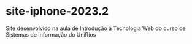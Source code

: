 # site-iphone-2023.2
Site desenvolvido na aula de Introdução à Tecnologia Web do curso de Sistemas de Informação do UniRios
